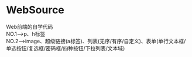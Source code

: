 # WebSource
Web前端的自学代码<br>
NO.1——>p、h标签<br>
NO.2——>image、超级链接(a标签)、列表(无序/有序/自定义)、表单(单行文本框/单选按钮/复选框/密码框/四种按钮/下拉列表/文本域)<br>
